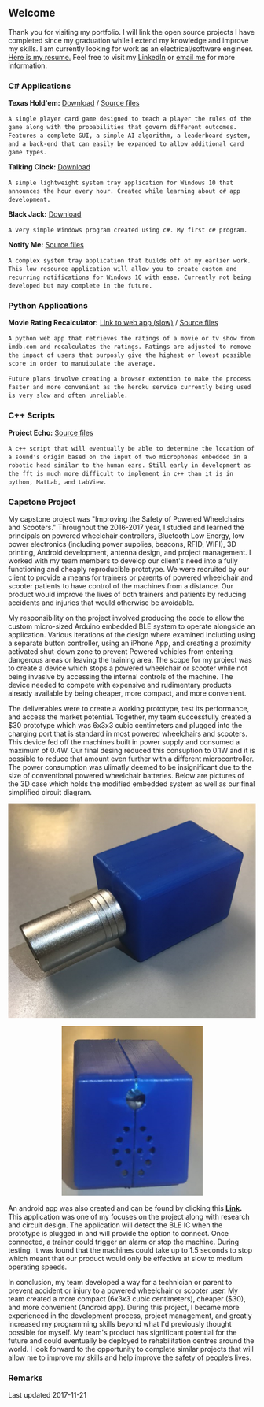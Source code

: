 ## Welcome

Thank you for visiting my portfolio. I will link the open source projects I have completed since my graduation while I extend my knowledge and improve my skills. I am currently looking for work as an electrical/software engineer. [Here is my resume.](https://github.com/joshglenen/Portfolio/blob/master/images/Resume%20of%20Josh%20Glenen.pdf) Feel free to visit my [LinkedIn](https://www.linkedin.com/in/joshglenen/) or [email me](mailto:josh.glenen.contact@gmail.com) for more information.



### C# Applications

**Texas Hold'em:** [Download](https://github.com/joshglenen/TexasHoldEm/releases) / [Source files](https://github.com/joshglenen/TexasHoldEm/)

`A single player card game designed to teach a player the rules of the game along with the probabilities that govern different outcomes. Features a complete GUI, a simple AI algorithm, a leaderboard system, and a back-end that can easily be expanded to allow additional card game types.`

**Talking Clock:** [Download](https://github.com/joshglenen/Talking-Clock/releases)
  
`A simple lightweight system tray application for Windows 10 that announces the hour every hour. Created while learning about c# app development.`

**Black Jack:** [Download](https://github.com/joshglenen/BlackJack/releases)

`A very simple Windows program created using c#. My first c# program.`

**Notify Me:** [Source files](https://github.com/joshglenen/Notify-Me/)

`A complex system tray application that builds off of my earlier work. This low resource application will allow you to create custom and recurring notifications for Windows 10 with ease. Currently not being developed but may complete in the future.`

### Python Applications

**Movie Rating Recalculator:** [Link to web app (slow)](https://raterecal.herokuapp.com/) / [Source files](https://github.com/joshglenen/Rating-Recalculator/)

`A python web app that retrieves the ratings of a movie or tv show from imdb.com and recalculates the ratings. Ratings are adjusted to remove the impact of users that purposly give the highest or lowest possible score in order to manuipulate the average.`

`Future plans involve creating a browser extention to make the process faster and more convenient as the heroku service currently being used is very slow and often unreliable.`

### C++ Scripts

**Project Echo:** [Source files](https://github.com/joshglenen/Project-Echo/)

`A c++ script that will eventually be able to determine the location of a sound's origin based on the input of two microphones embedded in a robotic head similar to the human ears. Still early in development as the fft is much more difficult to implement in c++ than it is in python, MatLab, and LabView.`

### Capstone Project

My capstone project was "Improving the Safety of Powered Wheelchairs and Scooters." Throughout the 2016-2017 year, I studied and learned the principals on powered wheelchair controllers, Bluetooth Low Energy, low power electronics (including power supplies, beacons, RFID, WIFI), 3D printing, Android development, antenna design, and project management. I worked with my team members to develop our client's need into a fully functioning and cheaply reproducible prototype. We were recruited by our client to provide a means for trainers or parents of powered wheelchair and scooter patients to have control of the machines from a distance. Our product would improve the lives of both trainers and patients by reducing accidents and injuries that would otherwise be avoidable.

My responsibility on the project involved producing the code to allow the custom micro-sized Arduino embedded BLE system to operate alongside an application. Various iterations of the design where examined including using a separate button controller, using an iPhone App, and creating a proximity activated shut-down zone to prevent Powered vehicles from entering dangerous areas or leaving the training area. The scope for my project was to create a device which stops a powered wheelchair or scooter while not being invasive by accessing the internal controls of the machine. The device needed to compete with expensive and rudimentary products already available by being cheaper, more compact, and more convenient.

The deliverables were to create a working prototype, test its performance, and access the market potential. Together, my team successfully created a $30 prototype which was 6x3x3 cubic centimeters and plugged into the charging port that is standard in most powered wheelchairs and scooters. This device fed off the machines built in power supply and consumed a maximum of 0.4W. Our final desing reduced this consuption to 0.1W and it is possible to reduce that amount even further with a different microcontroller. The power consumption was ulimatly deemed to be insignificant due to the size of conventional powered wheelchair batteries. Below are pictures of the 3D case which holds the modified embedded system as well as our final simplified circuit diagram.

<p align="center"> 
<img src="images/image001.png">
</p>
<p align="center"> 
<img src="images/image003.png">
</p>

An android app was also created and can be found by clicking this **[Link](https://play.google.com/store/apps/details?id=tartanrehab.timeoutbutton&hl=en).** This application was one of my focuses on the project along with research and circuit design. The application will detect the BLE IC when the prototype is plugged in and will provide the option to connect. Once connected, a trainer could trigger an alarm or stop the machine. During testing, it was found that the machines could take up to 1.5 seconds to stop which meant that our product would only be effective at slow to medium operating speeds. 

In conclusion, my team developed a way for a technician or parent to prevent accident or injury to a powered wheelchair or scooter user. My team created a more compact (6x3x3 cubic centimeters), cheaper ($30), and more convenient (Android app). During this project, I became more experienced in the development process, project management, and greatly increased my programming skills beyond what I'd previously thought possible for myself. My team's product has significant potential for the future and could eventually be deployed to rehabilitation centres around the world. I look forward to the opportunity to complete similar projects that will allow me to improve my skills and help improve the safety of people’s lives.

### Remarks

Last updated 2017-11-21


